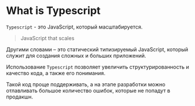 # What is Typescript
`Typescript` - это JavaScript, который масштабируется. 

> JavaScript that scales

Другими словами – это статический типизируемый JavaScript, который служит для создания сложных и больших приложений.

Использование `Typescript` позволяет увеличить структурированность и качество кода, а также его понимания.

Такой код проще поддерживать, 
а на 
этапе разработки 
можно 
отлавливать большое количество ошибок, которые не попадут в продакшн.
